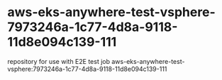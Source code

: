 # aws-eks-anywhere-test-vsphere-7973246a-1c77-4d8a-9118-11d8e094c139-111
repository for use with E2E test job aws-eks-anywhere-test-vsphere:7973246a-1c77-4d8a-9118-11d8e094c139-111
